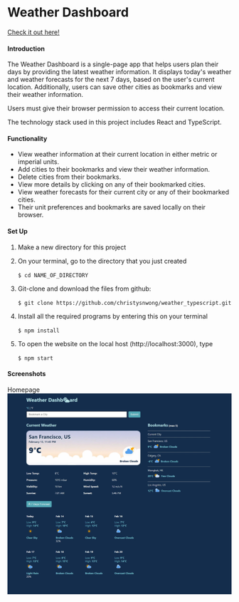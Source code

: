 # Weather Dashboard
[Check it out here!](https://cw-weather.netlify.app/)

#### Introduction

The Weather Dashboard is a single-page app that helps users plan their days by providing the latest weather information. It displays today's weather and weather forecasts for the next 7 days, based on the user's current location. Additionally, users can save other cities as bookmarks and view their weather information.

Users must give their browser permission to access their current location.

The technology stack used in this project includes React and TypeScript.

#### Functionality

* View weather information at their current location in either metric or imperial units.
* Add cities to their bookmarks and view their weather information.
* Delete cities from their bookmarks.
* View more details by clicking on any of their bookmarked cities.
* View weather forecasts for their current city or any of their bookmarked cities.
* Their unit preferences and bookmarks are saved locally on their browser.

#### Set Up

1. Make a new directory for this project
2. On your terminal, go to the directory that you just created

    `$ cd NAME_OF_DIRECTORY`

3. Git-clone and download the files from github:
    
    `$ git clone https://github.com/christysnwong/weather_typescript.git`

4. Install all the required programs by entering this on your terminal
    
    `$ npm install` 

5. To open the website on the local host (http://localhost:3000), type 
    
    `$ npm start`

#### Screenshots

Homepage
!["Homepage"](public/screenshots/homepage.JPG)